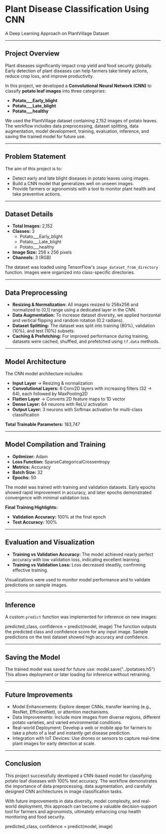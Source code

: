# Plant Disease Classification Using CNN  
A Deep Learning Approach on PlantVillage Dataset  

---

## Project Overview
Plant diseases significantly impact crop yield and food security globally. Early detection of plant diseases can help farmers take timely actions, reduce crop loss, and improve productivity.  

In this project, we developed a **Convolutional Neural Network (CNN)** to classify **potato leaf images** into three categories:  

- **Potato___Early_blight**  
- **Potato___Late_blight**  
- **Potato___healthy**  

We used the PlantVillage dataset containing 2,152 images of potato leaves. The workflow includes data preprocessing, dataset splitting, data augmentation, model development, training, evaluation, inference, and saving the trained model for future use.

---

## Problem Statement
The aim of this project is to:  

- Detect early and late blight diseases in potato leaves using images.  
- Build a CNN model that generalizes well on unseen images.  
- Provide farmers or agronomists with a tool to monitor plant health and take preventive actions.

---

## Dataset Details
- **Total Images:** 2,152  
- **Classes:** 3  
  - Potato___Early_blight  
  - Potato___Late_blight  
  - Potato___healthy  
- **Image Size:** 256 x 256 pixels  
- **Channels:** 3 (RGB)  

The dataset was loaded using TensorFlow's `image_dataset_from_directory` function. Images were organized into class-specific directories.

---

## Data Preprocessing
- **Resizing & Normalization:** All images resized to 256x256 and normalized to [0,1] range using a dedicated layer in the CNN.  
- **Data Augmentation:** To increase dataset diversity, we applied horizontal and vertical flipping and random rotation (0.2 radians).  
- **Dataset Splitting:** The dataset was split into training (80%), validation (10%), and test (10%) subsets.  
- **Caching & Prefetching:** For improved performance during training, datasets were cached, shuffled, and prefetched using `tf.data` methods.

---

## Model Architecture
The CNN model architecture includes:  

- **Input Layer** → Resizing & normalization  
- **Convolutional Layers:** 6 Conv2D layers with increasing filters (32 → 64), each followed by MaxPooling2D  
- **Flatten Layer** → Converts 2D feature maps to 1D vector  
- **Dense Layer:** 64 neurons with ReLU activation  
- **Output Layer:** 3 neurons with Softmax activation for multi-class classification  

**Total Trainable Parameters:** 183,747

---

## Model Compilation and Training
- **Optimizer:** Adam  
- **Loss Function:** SparseCategoricalCrossentropy  
- **Metrics:** Accuracy  
- **Batch Size:** 32  
- **Epochs:** 50  

The model was trained with training and validation datasets. Early epochs showed rapid improvement in accuracy, and later epochs demonstrated convergence with minimal validation loss.  

**Final Training Highlights:**  
- **Validation Accuracy:** 100% at the final epoch  
- **Test Accuracy:** 100%  

---

## Evaluation and Visualization
- **Training vs Validation Accuracy:** The model achieved nearly perfect accuracy with low validation loss, indicating excellent learning.  
- **Training vs Validation Loss:** Loss decreased steadily, confirming effective training.  

Visualizations were used to monitor model performance and to validate predictions on sample images.

---

## Inference
A custom `predict` function was implemented for inference on new images:  

predicted_class, confidence = predict(model, image)
The function outputs the predicted class and confidence score for any input image. Sample predictions on the test dataset showed high accuracy and confidence.

---

## Saving the Model
The trained model was saved for future use:
model.save("../potatoes.h5")
This allows deployment or later loading for inference without retraining.

---

## Future Improvements
* Model Enhancements: Explore deeper CNNs, transfer learning (e.g., ResNet, EfficientNet), or attention mechanisms.
* Data Improvements: Include more images from diverse regions, different potato varieties, and varied environmental conditions.
* Real-world Deployment: Develop a web or mobile app for farmers to take a photo of a leaf and instantly get disease prediction.
* Integration with IoT Devices: Use drones or sensors to capture real-time plant images for early detection at scale.

---

## Conclusion

This project successfully developed a CNN-based model for classifying potato leaf diseases with 100% test accuracy. The workflow demonstrates the importance of data preprocessing, data augmentation, and carefully designed CNN architectures in image classification tasks.

With future improvements in data diversity, model complexity, and real-world deployment, this approach can become a valuable decision-support tool for farmers and agronomists, ultimately enhancing crop health monitoring and food security.













predicted_class, confidence = predict(model, image)

